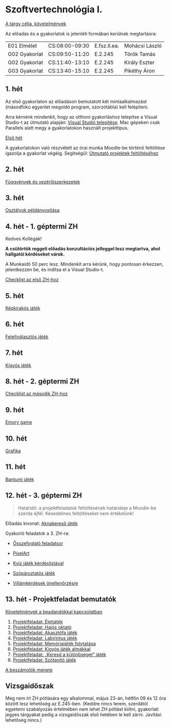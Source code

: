 # Szoftvertechnológia I.

[A tárgy célja, követelmények](/szoft1/kovetelmenyek/)

Az előadás és a gyakorlatok is jelenléti formában kerülnek megtartásra:

|||||
|-|-|-|-|
|E01 Elmélet| CS:08:00-09:30 | E.fsz.II.ea. |Mohácsi László|
|G02 Gyakorlat|CS:09:50-11:20|E.2.245|Török Tamás|
|G02 Gyakorlat|CS:11:40-13:10|E.2.245|Király Eszter| 
|G03 Gyakorlat|CS:13:40-15:10|E.2.245|Pikéthy Áron|

## 1. hét

Az első gyakorlaton az előadáson bemutatott két mintaalkalmazást (másodfokú egyenlet megoldó program, szorzótábla) kell felépíteni. 

Arra kérnénk mindenkit, hogy az otthoni gyakorláshoz telepítse a Visual Studio-t az útmutató alapján: [Visual Studió telepítése](/szoft1/vsinstall/). Mac gépeken csak Parallels alatt megy a gyakorlatokon használt projekttípus. 

[Első hét](/szoft1/masodfoku/)

A gyakorlatokon való részvételt az órai munka Moodle-be történő feltöltése igazolja a gyakorlat végéig. Segítségül: [Útmutató projektek feltöltéséhez](/szoft1/projektfeltoltes/)

## 2. hét

[Függvények és vezérlőszerkezetek](/szoft1/fuggvenyek/)


## 3. hét

[Osztályok példányosítása](/szoft1/osztalyok/)


## 4. hét - 1. géptermi ZH

Kedves Kollégák! 

**A csütörtök reggeli előadás konzultációs jelleggel lesz megtartva, ahol hallgatói kérdéseket várok.**

A Munkaidő 50 perc lesz. Mindenkit arra kérünk, hogy pontosan érkezzen, jelentkezzen be, és indítsa el a Visual Studio-t. 

[Checklist az első ZH-hoz](/szoft1/zh1checklist/)

## 5. hét

[Képkirakós játék](/szoft1/kepkirakos/)

## 6. hét

[Feleltválasztós játék](/szoft1/feleletvalasztos/)

## 7. hét

[Kígyós játék](/szoft1/kigyos/)

## 8. hét - 2. géptermi ZH

[Checklist az második ZH-hoz](/szoft1/zh2checklist/)

## 9. hét

[Emory game](/szoft1/emory/)

## 10. hét

[Grafika](/szoft1/grafika_ifs_reszletes/)


## 11. hét

[Bantumi játék](/szoft1/bantumi/)


## 12. hét - 3. géptermi ZH

> Határidő: a projektfeladatok feltöltésének határideje a Moodle-be szerda éjfél. Késedelmes feltöltéseket nem értékelünk!

Előadás kivonat: [Aknakereső játék](/szoft1/amoba/)

Gyakorló feladatok a 3. ZH-ra:

- [Ősszefoglaló feladatsor](/szoft1/osszefoglalo_levelezo/) 

- [PixelArt](/szoft1/pixelart/)

- [Kvíz játék kérdéslistával](/szoft1/quiz2/) 

- [Szópároztatós játék](/szoft1/szoparoztatos/)

- [Villámkérdések önellenőrzésre](/szoft1/villamkerdesek/)

## 13. hét - Projektfeladat bemutatók

[Követelmények a beadandókkal kapcsolatban](/szoft1/beadando/) 

1. [Projektfeladat: Életjáték](/szoft1/beadando_game_of_life/)
2. [Projektfeladat: Hajós oktató](/szoft1/beadando_hajos/)
3. [Projektfeladat: Akasztófa játék](/szoft1/beadando_hangman/)
4. [Projektfeladat: Labirintus játék](/szoft1/beadando_maze/)
5. [Projektfeladat: Memóriajáték folytatása](/szoft1/beadando_quiz_numerikus/)
6. [Projektfeladat: Kígyós játék almákkal](/szoft1/beadando_snake/)
7. [Projektfeladat: „Keresd a különbséget” játék](/szoft1/beadando_spot_the_difference/)
8. [Projektfeladat: Szótanító játék](/szoft1/beadando_szotanito/)

[A beszámolók menete](/szoft1/teamsbeszamolok/)

## Vizsgaidőszak

Meg nem írt ZH pótlására egy alkalommal, május 23-án, hétfőn 09 és 12 óra között lesz lehetőség az E.245-ben. (Keddre nincs terem, szerdától egyetemi szabályozás értelmében nem lehet ZH pótlást kiíítni, gyakorlati jegyes tárgyakat pedig a vizsgaidőszak első hetében le kell zárni. Javítási lehetőség nincs.) 
